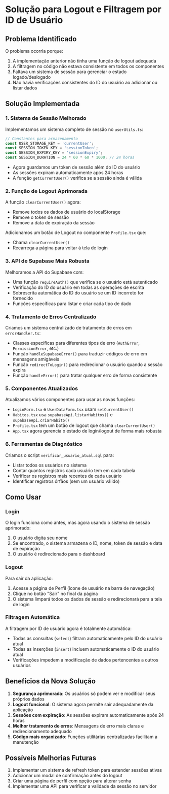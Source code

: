 # Solução para Logout e Filtragem por ID de Usuário

## Problema Identificado

O problema ocorria porque:

1. A implementação anterior não tinha uma função de logout adequada
2. A filtragem no código não estava consistente em todos os componentes
3. Faltava um sistema de sessão para gerenciar o estado logado/deslogado
4. Não havia verificações consistentes do ID do usuário ao adicionar ou listar dados

## Solução Implementada

### 1. Sistema de Sessão Melhorado

Implementamos um sistema completo de sessão no `userUtils.ts`:

```typescript
// Constantes para armazenamento
const USER_STORAGE_KEY = 'currentUser';
const SESSION_TOKEN_KEY = 'sessionToken';
const SESSION_EXPIRY_KEY = 'sessionExpiry';
const SESSION_DURATION = 24 * 60 * 60 * 1000; // 24 horas
```

- Agora guardamos um token de sessão além do ID do usuário
- As sessões expiram automaticamente após 24 horas
- A função `getCurrentUser()` verifica se a sessão ainda é válida

### 2. Função de Logout Aprimorada

A função `clearCurrentUser()` agora:

- Remove todos os dados de usuário do localStorage
- Remove o token de sessão
- Remove a data de expiração da sessão

Adicionamos um botão de Logout no componente `Profile.tsx` que:

- Chama `clearCurrentUser()`
- Recarrega a página para voltar à tela de login

### 3. API de Supabase Mais Robusta

Melhoramos a API do Supabase com:

- Uma função `requireAuth()` que verifica se o usuário está autenticado
- Verificação do ID do usuário em todas as operações de escrita
- Sobrescrita automática do ID do usuário se um ID incorreto for fornecido
- Funções específicas para listar e criar cada tipo de dado

### 4. Tratamento de Erros Centralizado

Criamos um sistema centralizado de tratamento de erros em `errorHandler.ts`:

- Classes específicas para diferentes tipos de erro (`AuthError`, `PermissionError`, etc.)
- Função `handleSupabaseError()` para traduzir códigos de erro em mensagens amigáveis
- Função `redirectToLogin()` para redirecionar o usuário quando a sessão expira
- Função `handleError()` para tratar qualquer erro de forma consistente

### 5. Componentes Atualizados

Atualizamos vários componentes para usar as novas funções:

- `LoginForm.tsx` e `UserDataForm.tsx` usam `setCurrentUser()`
- `Habitos.tsx` usa `supabaseApi.listarHabitos()` e `supabaseApi.criarHabito()`
- `Profile.tsx` tem um botão de logout que chama `clearCurrentUser()`
- `App.tsx` agora gerencia o estado de login/logout de forma mais robusta

### 6. Ferramentas de Diagnóstico

Criamos o script `verificar_usuario_atual.sql` para:

- Listar todos os usuários no sistema
- Contar quantos registros cada usuário tem em cada tabela
- Verificar os registros mais recentes de cada usuário
- Identificar registros órfãos (sem um usuário válido)

## Como Usar

### Login

O login funciona como antes, mas agora usando o sistema de sessão aprimorado:

1. O usuário digita seu nome
2. Se encontrado, o sistema armazena o ID, nome, token de sessão e data de expiração
3. O usuário é redirecionado para o dashboard

### Logout

Para sair da aplicação:

1. Acesse a página de Perfil (ícone de usuário na barra de navegação)
2. Clique no botão "Sair" no final da página
3. O sistema limpará todos os dados de sessão e redirecionará para a tela de login

### Filtragem Automática

A filtragem por ID de usuário agora é totalmente automática:

- Todas as consultas (`select`) filtram automaticamente pelo ID do usuário atual
- Todas as inserções (`insert`) incluem automaticamente o ID do usuário atual
- Verificações impedem a modificação de dados pertencentes a outros usuários

## Benefícios da Nova Solução

1. **Segurança aprimorada**: Os usuários só podem ver e modificar seus próprios dados
2. **Logout funcional**: O sistema agora permite sair adequadamente da aplicação
3. **Sessões com expiração**: As sessões expiram automaticamente após 24 horas
4. **Melhor tratamento de erros**: Mensagens de erro mais claras e redirecionamento adequado
5. **Código mais organizado**: Funções utilitárias centralizadas facilitam a manutenção

## Possíveis Melhorias Futuras

1. Implementar um sistema de refresh token para estender sessões ativas
2. Adicionar um modal de confirmação antes do logout
3. Criar uma página de perfil com opção para alterar senha
4. Implementar uma API para verificar a validade da sessão no servidor 